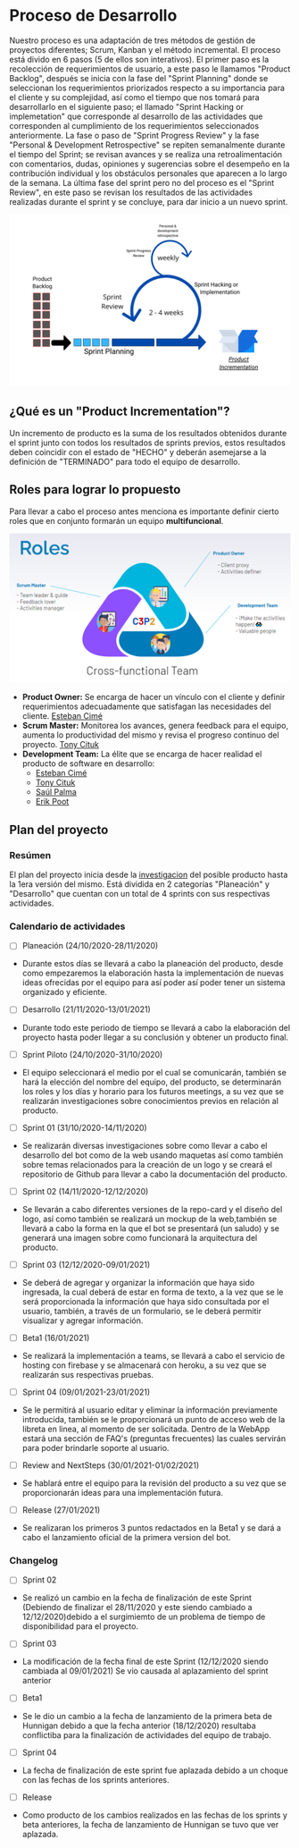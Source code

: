 # Proceso de Desarrollo

Nuestro proceso es una adaptación de tres métodos de gestión de proyectos diferentes; Scrum, Kanban y el método incremental. El proceso está divido en 6 pasos (5 de ellos son interativos). El primer paso es la recolección de requerimientos de usuario, a este paso le llamamos "Product Backlog", después se inicia con la fase del "Sprint Planning" donde se seleccionan los requerimientos priorizados respecto a su importancia para el cliente y su complejidad, así como el tiempo que nos tomará para desarrollarlo en el siguiente paso; el llamado "Sprint Hacking or implemetation" que corresponde al desarrollo de las actividades que corresponden al cumplimiento de los requerimientos seleccionados anteriormente.
La fase o paso de "Sprint Progress Review" y la fase "Personal & Development Retrospective" se repiten semanalmente durante el tiempo del Sprint; se revisan avances y se realiza una retroalimentación con comentarios, dudas, opiniones y sugerencias sobre el desempeño en la contribución individual y los obstáculos personales que aparecen a lo largo de la semana. La última fase del sprint pero no del proceso es el "Sprint Review", en este paso se revisan los resultados de las actividades realizadas durante el sprint y se concluye, para dar inicio a un nuevo sprint.

![NuestroProceso](./Materiales/proceso.png)

## ¿Qué es un "Product Incrementation"?
Un incremento de producto es la suma de los resultados obtenidos durante el sprint junto con todos los resultados de sprints previos, estos resultados deben coincidir con el estado de "HECHO" y deberán asemejarse a la definición de "TERMINADO" para todo el equipo de desarrollo.

## Roles para lograr lo propuesto

Para llevar a cabo el proceso antes menciona es importante definir cierto roles que en conjunto formarán un equipo **multifuncional**.

![Roles](./Materiales/roles.png)

- **Product Owner:** Se encarga de hacer un vínculo con el cliente y definir requerimientos adecuadamente que satisfagan las necesidades del cliente. [Esteban Cimé](https://github.com/estecimo)
- **Scrum Master:** Monitorea los avances, genera feedback para el equipo, aumenta lo productividad del mismo y revisa el progreso continuo del proyecto. [Tony Cituk](https://github.com/Antonio-Cituk)
- **Development Team:** La élite que se encarga de hacer realidad el producto de software en desarrollo:
  - [Esteban Cimé](https://github.com/estecimo)
  - [Tony Cituk](https://github.com/Antonio-Cituk)
  - [Saúl Palma](https://github.com/saulpalma26)
  - [Erik Poot](https://github.com/erikpsanchez)


## Plan del proyecto

### Resúmen
El plan del proyecto inicia desde la [investigacion](./investigacion.md) del posible producto hasta la 1era versión del mismo. Está dividida en 2 categorías "Planeación" y "Desarrollo" que cuentan con un total de 4 sprints con sus respectivas actividades.

### Calendario de actividades

- [ ] Planeación (24/10/2020-28/11/2020)
- Durante estos días se llevará a cabo la planeación del producto, desde como empezaremos la elaboración hasta la implementación de nuevas ideas ofrecidas por el equipo para así poder así poder tener un sistema organizado y eficiente.

- [ ] Desarrollo (21/11/2020-13/01/2021)
- Durante todo este periodo de tiempo se llevará a cabo la elaboración del proyecto hasta poder llegar a su conclusión y obtener un producto final.

- [ ] Sprint Piloto (24/10/2020-31/10/2020)
- El equipo seleccionará el medio por el cual se comunicarán, también se hará la elección del nombre del equipo, del producto, se determinarán los roles y los días y horario para los futuros meetings, a su vez que se realizarán investigaciones sobre conocimientos previos en relación al producto.

- [ ] Sprint 01 (31/10/2020-14/11/2020)
- Se realizarán diversas investigaciones sobre como llevar a cabo el desarrollo del bot como de la web usando maquetas así como también sobre temas relacionados para la creación de un logo y se creará el repositorio de Github para llevar a cabo la documentación del producto.

- [ ] Sprint 02 (14/11/2020-12/12/2020)
- Se llevarán a cabo diferentes versiones de la repo-card y el diseño del logo, así como también se realizará un mockup de la web,también se llevará a cabo la forma en la que el bot se presentará (un saludo) y se generará una imagen sobre como funcionará la arquitectura del producto.

- [ ] Sprint 03 (12/12/2020-09/01/2021)
- Se deberá de agregar y organizar la información que haya sido ingresada, la cual deberá de estar en forma de texto, a la vez que se le será proporcionada la información que haya sido consultada por el usuario, también, a través de un formulario, se le deberá permitir visualizar y agregar información.

- [ ] Beta1 (16/01/2021)
- Se realizará la implementación a teams, se llevará a cabo el servicio de hosting con firebase y se almacenará con heroku, a su vez que se realizarán sus respectivas pruebas.

- [ ] Sprint 04 (09/01/2021-23/01/2021)
- Se le permitirá al usuario editar y eliminar la información previamente introducida, también se le proporcionará un punto de acceso web de la libreta en linea, al momento de ser solicitada. Dentro de la WebApp estará una sección de FAQ's (preguntas frecuentes) las cuales servirán para poder brindarle soporte al usuario.

- [ ] Review and NextSteps (30/01/2021-01/02/2021)
- Se hablará entre el equipo para la revisión del producto a su vez que se proporcionarán ideas para una implementación futura.

- [ ] Release (27/01/2021)
- Se realizaran los primeros 3 puntos redactados en la Beta1 y se dará a cabo el lanzamiento oficial de la primera version del bot.

### Changelog

- [ ] Sprint 02 
- Se realizó un cambio en la fecha de finalización de este Sprint (Debiendo de finalizar el 28/11/2020 y este siendo cambiado a 12/12/2020)debido a el surgimiemto de un problema de tiempo de disponibilidad para el proyecto.

- [ ] Sprint 03
- La modificación de la fecha final de este Sprint (12/12/2020 siendo cambiada al 09/01/2021) Se vio causada al aplazamiento del sprint anterior

- [ ] Beta1
-  Se le dio un cambio a la fecha de lanzamiento de la primera beta de Hunnigan debido a que la fecha anterior (18/12/2020) resultaba conflictiba para la finalización de actividades del equipo de trabajo.

- [ ] Sprint 04 
- La fecha de finalización de este sprint fue aplazada debido a un choque con las fechas de los sprints anteriores.

- [ ] Release 
- Como producto de los cambios realizados en las fechas de los sprints y beta anteriores, la fecha de lanzamiento de Hunnigan se tuvo que ver aplazada.

